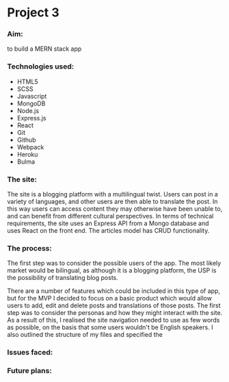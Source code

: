 # Project 3


### Aim:
to build a MERN stack app

### Technologies used:
* HTML5
* SCSS
* Javascript
* MongoDB
* Node.js
* Express.js
* React
* Git
* Github
* Webpack
* Heroku
* Bulma


### The site:
The site is a blogging platform with a multilingual twist. Users can post in a variety of languages, and other users are then able to translate the post. In this way users can access content they may otherwise have been unable to, and can benefit from different cultural perspectives. In terms of technical requirements, the site uses an Express API from a Mongo database and uses React on the front end. The articles model has CRUD functionality.


### The process:
The first step was to consider the possible users of the app. The most likely market would be bilingual, as although it is a blogging platform, the USP is the possibility of translating blog posts.  

There are a number of features which could be included in this type of app, but for the MVP I decided to focus on a basic product which would allow users to add, edit and delete posts and translations of those posts. The first step was to consider the personas and how they might interact with the site. As a result of this, I realised the site navigation needed to use as few words as possible, on the basis that some users wouldn't be English speakers. I also outlined the structure of my files and specified the 



### Issues faced:



### Future plans:
